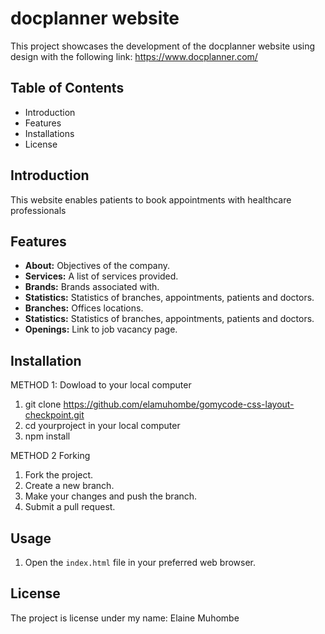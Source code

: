# docplanner website

This project showcases the development of the docplanner website using design with the following link: https://www.docplanner.com/

## Table of Contents
- Introduction
- Features
- Installations
- License
  
## Introduction
This website enables patients to book appointments with healthcare professionals

## Features

- **About:** Objectives of the company.
- **Services:** A list of services provided.
- **Brands:** Brands associated with.
- **Statistics:** Statistics of branches, appointments, patients and doctors.
- **Branches:** Offices locations.
- **Statistics:** Statistics of branches, appointments, patients and doctors.
- **Openings:** Link to job vacancy page.

## Installation
METHOD 1: Dowload to your local computer
1. git clone https://github.com/elamuhombe/gomycode-css-layout-checkpoint.git
2. cd yourproject in your local computer
3. npm install


METHOD 2 Forking
1. Fork the project.
2. Create a new branch.
3. Make your changes and push the branch.
4. Submit a pull request.

## Usage

1. Open the `index.html` file in your preferred web browser.

## License
The project is license under my name: Elaine Muhombe

